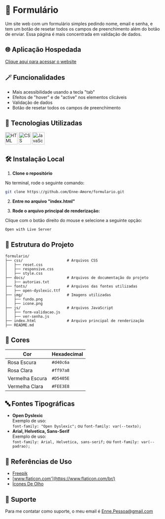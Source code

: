 
# 💖 Formulário

 Um site web com um formulário simples pedindo nome, email e senha, e tem um botão de resetar todos os campos de preenchimento além do botão de enviar. Essa página é mais concentrada em validação de dados.


## 🌐 Aplicação Hospedada

 [Clique aqui para acessar o website](https://enne-amore.github.io/formulario/)


## 🪄 Funcionalidades
 
 - Mais acessibilidade usando a tecla "tab"
 - Efeitos de "hover" e de "active" nos elementos clicáveis
 - Validação de dados
 - Botão de resetar todos os campos de preenchimento


## 🚀 Tecnologias Utilizadas

 <p align="left">
   <img src="https://cdn.jsdelivr.net/gh/devicons/devicon/icons/html5/html5-original.svg" title="HTML" alt="HTML" width="40" height="40"/>
   <img src="https://upload.wikimedia.org/wikipedia/commons/thumb/a/ab/Official_CSS_Logo.svg/2048px-Official_CSS_Logo.svg.png" title="CSS" alt="CSS" width="40" height="40"/>
   <img src="https://cdn.jsdelivr.net/gh/devicons/devicon/icons/javascript/javascript-original.svg" title="JavaScript" alt="JavaScript" width="40" height="40"/>
 </p>


## 🛠️ Instalação Local

 1. **Clone o repositório**
 
 No terminal, rode o seguinte comando:
 
 ```bash
 git clone https://github.com/Enne-Amore/formulario.git
 ```
 
 2. **Entre no arquivo "index.html"**
 
 3. **Rode o arquivo principal de renderização:**
 
 Clique com o botão direito do mouse e selecione a seguinte opção:
 
 ```bash
 Open with Live Server
 ```


## 📂 Estrutura do Projeto

 ```plaintext
 formulario/
 ├── css/                    # Arquivos CSS
 │   ├── reset.css       
 │   ├── responsive.css  
 │   ├── style.css       
 ├── docs/                   # Arquivos de documentação do projeto
 │   ├── autorias.txt
 ├── fonts/                  # Arquivos das fontes utilizadas  
 │   ├── open-dyslexic.ttf
 ├── img/                    # Imagens utilizadas  
 │   ├── fundo.png  
 │   ├── icone.png
 ├── js/                     # Arquivos JavaScript
 │   ├── form-validacao.js
 │   ├── ver-senha.js
 ├── index.html              # Arquivo principal de renderização
 ├── README.md
 ```


## 🌈 Cores

 | Cor             | Hexadecimal |
 | --------------- | ----------- |
 | Rosa Escura     | `#d40c6a`   |
 | Rosa Clara      | `#ff97a8`   |
 | Vermelha Escura | `#D5405E`   |
 | Vermelha Clara  | `#FEE3E8`   |


## 🔤 Fontes Tipográficas

 - **Open Dyslexic**  
   Exemplo de uso:  
   `font-family: "Open Dyslexic";` ou 
   `font-family: var(--texto);`
 - **Arial, Helvetica, Sans-Serif**  
   Exemplo de uso:  
   `font-family: Arial, Helvetica, sans-serif;` ou 
   `font-family: var(--padrao);`


## 🌟 Referências de Uso

 - [Freepik](https://www.freepik.com)
 - [www.flaticon.com'](https://www.flaticon.com/br/)
 - [Ícones De Olho](https://fonts.googleapis.com/css2?family=Material+Symbols+Outlined:opsz,wght,FILL,GRAD@24,400,0,0)


## 🔧 Suporte

 Para me contatar como suporte, o meu email é [Enne.Pessoa@gmail.com](mailto:Enne.Pessoa@gmail.com)

